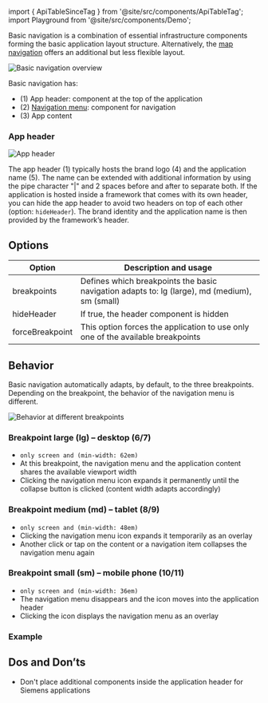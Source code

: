 import { ApiTableSinceTag } from '@site/src/components/ApiTableTag';
import Playground from '@site/src/components/Demo';

Basic navigation is a combination of essential infrastructure components forming the basic application layout structure. Alternatively, the [map navigation](#link) offers an additional but less flexible layout.  

![Basic navigation overview](https://www.figma.com/file/wEptRgAezDU1z80Cn3eZ0o/iX-Pattern-Illustrations?type=design&node-id=984-33226&mode=design&t=SxUA6AcHswBAiIzi-11)

Basic navigation has:
- (1) App header: component at the top of the application
- (2) [Navigation menu](./vertical-tabs.md): component for navigation
- (3) App content

### App header

![App header](https://www.figma.com/file/wEptRgAezDU1z80Cn3eZ0o/iX-Pattern-Illustrations?type=design&node-id=987-122161&mode=design&t=SxUA6AcHswBAiIzi-11)

The app header (1) typically hosts the brand logo (4) and the application name (5). The name can be extended with additional information by using the pipe character "|" and 2 spaces before and after to separate both. If the application is hosted inside a framework that comes with its own header, you can hide the app header to avoid two headers on top of each other (option: `hideHeader`). The brand identity and the application name is then provided by the framework’s header.


## Options
| Option                    | Description and usage                                                                                        |
| -------------------------- | ------------------------------------------------------------------------------------------------------------ |
| breakpoints | Defines which breakpoints the basic navigation adapts to: lg (large), md (medium), sm (small) |
| hideHeader | If true, the header component is hidden |
| forceBreakpoint | This option forces the application to use only one of the available breakpoints |

## Behavior
Basic navigation automatically adapts, by default, to the three breakpoints. Depending on the breakpoint, the behavior of the navigation menu is different.

![Behavior at different breakpoints](https://www.figma.com/file/wEptRgAezDU1z80Cn3eZ0o/iX-Pattern-Illustrations?type=design&node-id=984-57503&mode=design&t=SxUA6AcHswBAiIzi-11)

### Breakpoint large (lg) – desktop (6/7)
- `only screen and (min-width: 62em)`
- At this breakpoint, the navigation menu and the application content shares the available viewport width
- Clicking the navigation menu icon expands it permanently until the collapse button is clicked (content width adapts accordingly)

### Breakpoint medium (md) – tablet (8/9)
-  `only screen and (min-width: 48em)`
- Clicking the navigation menu icon expands it temporarily as an overlay
- Another click or tap on the content or a navigation item collapses the navigation menu again

### Breakpoint small (sm) – mobile phone (10/11)
-  `only screen and (min-width: 36em)`
- The navigation menu disappears and the icon moves into the application header
- Clicking the icon displays the navigation menu as an overlay

### Example
<Playground name="menu-layouts" height="30rem" noMargin frameworks={{}}></Playground>

## Dos and Don’ts
- Don't place additional components inside the application header for Siemens applications

